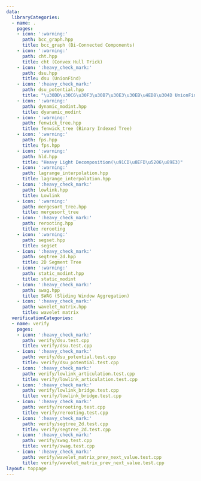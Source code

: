 ```yaml
---
data:
  libraryCategories:
  - name: .
    pages:
    - icon: ':warning:'
      path: bcc_graph.hpp
      title: bcc_graph (Bi-Connected Components)
    - icon: ':warning:'
      path: cht.hpp
      title: cht (Convex Hull Trick)
    - icon: ':heavy_check_mark:'
      path: dsu.hpp
      title: dsu (UnionFind)
    - icon: ':heavy_check_mark:'
      path: dsu_potential.hpp
      title: "\u30DD\u30C6\u30F3\u30B7\u30E3\u30EB\u4ED8\u304D UnionFind"
    - icon: ':warning:'
      path: dynamic_modint.hpp
      title: dyanamic_modint
    - icon: ':warning:'
      path: fenwick_tree.hpp
      title: fenwick_tree (Binary Indexed Tree)
    - icon: ':warning:'
      path: fps.hpp
      title: fps.hpp
    - icon: ':warning:'
      path: hld.hpp
      title: "Heavy Light Decomposition(\u91CD\u8EFD\u5206\u89E3)"
    - icon: ':warning:'
      path: lagrange_interpolation.hpp
      title: lagrange_interpolation.hpp
    - icon: ':heavy_check_mark:'
      path: lowlink.hpp
      title: Lowlink
    - icon: ':warning:'
      path: mergesort_tree.hpp
      title: mergesort_tree
    - icon: ':heavy_check_mark:'
      path: rerooting.hpp
      title: rerooting
    - icon: ':warning:'
      path: segset.hpp
      title: segset
    - icon: ':heavy_check_mark:'
      path: segtree_2d.hpp
      title: 2D Segment Tree
    - icon: ':warning:'
      path: static_modint.hpp
      title: static_modint
    - icon: ':heavy_check_mark:'
      path: swag.hpp
      title: SWAG (Sliding Window Aggregation)
    - icon: ':heavy_check_mark:'
      path: wavelet_matrix.hpp
      title: wavelet matrix
  verificationCategories:
  - name: verify
    pages:
    - icon: ':heavy_check_mark:'
      path: verify/dsu.test.cpp
      title: verify/dsu.test.cpp
    - icon: ':heavy_check_mark:'
      path: verify/dsu_potential.test.cpp
      title: verify/dsu_potential.test.cpp
    - icon: ':heavy_check_mark:'
      path: verify/lowlink_articulation.test.cpp
      title: verify/lowlink_articulation.test.cpp
    - icon: ':heavy_check_mark:'
      path: verify/lowlink_bridge.test.cpp
      title: verify/lowlink_bridge.test.cpp
    - icon: ':heavy_check_mark:'
      path: verify/rerooting.test.cpp
      title: verify/rerooting.test.cpp
    - icon: ':heavy_check_mark:'
      path: verify/segtree_2d.test.cpp
      title: verify/segtree_2d.test.cpp
    - icon: ':heavy_check_mark:'
      path: verify/swag.test.cpp
      title: verify/swag.test.cpp
    - icon: ':heavy_check_mark:'
      path: verify/wavelet_matrix_prev_next_value.test.cpp
      title: verify/wavelet_matrix_prev_next_value.test.cpp
layout: toppage
---
```

